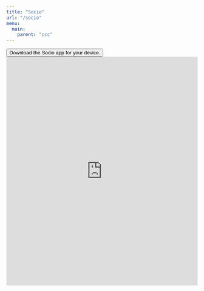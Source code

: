 ```yaml
---
title: "Socio"
url: "/socio"
menu:
  main:
    parent: "ccc"
---
```


<a href="https://download.socio.events/event/MzQ4NQ%3D%3D">
<button type="button" enabled
  class="btn btn-template-main"
  href="https://download.socio.events/event/MzQ4NQ%3D%3D">
  <i class="fa fa-download" aria-hidden="false"></i>
  Download the Socio app for your device.
</button>
</a>

<div class="min-vh-100">
  <iframe
    id="scheduleFrame"
    class="db ma0 flex flex-wrap min-vh-100 absolute right-2"
    width="100%"
    height="600"
    frameborder="0"
    onload="setIframeHeight(this.id)"
    src="https://app.socio.events/MzQ4NQ%3D%3D/overview"
    ></iframe>
</div>